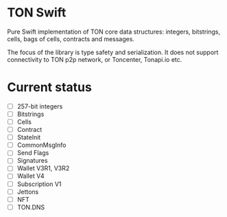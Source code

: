 # TON Swift

Pure Swift implementation of TON core data structures: integers, bitstrings, cells, bags of cells, contracts and messages.

The focus of the library is type safety and serialization. It does not support connectivity to TON p2p network, or Toncenter, Tonapi.io etc.

# Current status

- [ ] 257-bit integers
- [ ] Bitstrings
- [ ] Cells
- [ ] Contract
- [ ] StateInit
- [ ] CommonMsgInfo
- [ ] Send Flags
- [ ] Signatures
- [ ] Wallet V3R1, V3R2
- [ ] Wallet V4
- [ ] Subscription V1
- [ ] Jettons
- [ ] NFT
- [ ] TON.DNS
